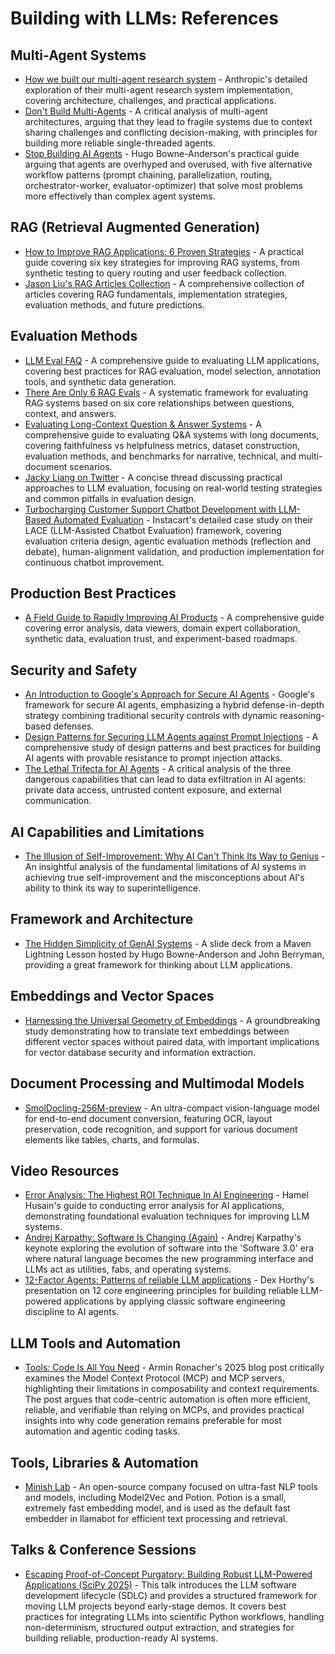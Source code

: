 # Building with LLMs: References

## Multi-Agent Systems

- [How we built our multi-agent research system](https://www.anthropic.com/engineering/built-multi-agent-research-system) - Anthropic's detailed exploration of their multi-agent research system implementation, covering architecture, challenges, and practical applications.
- [Don't Build Multi-Agents](https://cognition.ai/blog/dont-build-multi-agents) - A critical analysis of multi-agent architectures, arguing that they lead to fragile systems due to context sharing challenges and conflicting decision-making, with principles for building more reliable single-threaded agents.
- [Stop Building AI Agents](https://decodingml.substack.com/p/stop-building-ai-agents) - Hugo Bowne-Anderson's practical guide arguing that agents are overhyped and overused, with five alternative workflow patterns (prompt chaining, parallelization, routing, orchestrator-worker, evaluator-optimizer) that solve most problems more effectively than complex agent systems.

## RAG (Retrieval Augmented Generation)

- [How to Improve RAG Applications: 6 Proven Strategies](https://jxnl.co/writing/2024/11/04/how-to-improve-rag-applications-6-proven-strategies/) - A practical guide covering six key strategies for improving RAG systems, from synthetic testing to query routing and user feedback collection.
- [Jason Liu's RAG Articles Collection](https://jxnl.co/writing/category/rag/) - A comprehensive collection of articles covering RAG fundamentals, implementation strategies, evaluation methods, and future predictions.

## Evaluation Methods

- [LLM Eval FAQ](https://hamel.dev/blog/posts/evals-faq/) - A comprehensive guide to evaluating LLM applications, covering best practices for RAG evaluation, model selection, annotation tools, and synthetic data generation.
- [There Are Only 6 RAG Evals](https://jxnl.co/writing/2025/05/19/there-are-only-6-rag-evals/) - A systematic framework for evaluating RAG systems based on six core relationships between questions, context, and answers.
- [Evaluating Long-Context Question & Answer Systems](https://eugeneyan.com/writing/qa-evals/) - A comprehensive guide to evaluating Q&A systems with long documents, covering faithfulness vs helpfulness metrics, dataset construction, evaluation methods, and benchmarks for narrative, technical, and multi-document scenarios.
- [Jacky Liang on Twitter](https://x.com/jjackyliang/status/1932817119189643699) - A concise thread discussing practical approaches to LLM evaluation, focusing on real-world testing strategies and common pitfalls in evaluation design.
- [Turbocharging Customer Support Chatbot Development with LLM-Based Automated Evaluation](https://tech.instacart.com/turbocharging-customer-support-chatbot-development-with-llm-based-automated-evaluation-6a269aae56b2) - Instacart's detailed case study on their LACE (LLM-Assisted Chatbot Evaluation) framework, covering evaluation criteria design, agentic evaluation methods (reflection and debate), human-alignment validation, and production implementation for continuous chatbot improvement.

## Production Best Practices

- [A Field Guide to Rapidly Improving AI Products](https://hamel.dev/blog/posts/field-guide/) - A comprehensive guide covering error analysis, data viewers, domain expert collaboration, synthetic data, evaluation trust, and experiment-based roadmaps.

## Security and Safety

- [An Introduction to Google's Approach for Secure AI Agents](https://research.google/pubs/an-introduction-to-googles-approach-for-secure-ai-agents/) - Google's framework for secure AI agents, emphasizing a hybrid defense-in-depth strategy combining traditional security controls with dynamic reasoning-based defenses.
- [Design Patterns for Securing LLM Agents against Prompt Injections](https://arxiv.org/html/2506.08837v2) - A comprehensive study of design patterns and best practices for building AI agents with provable resistance to prompt injection attacks.
- [The Lethal Trifecta for AI Agents](https://simonwillison.net/2025/Jun/16/the-lethal-trifecta/) - A critical analysis of the three dangerous capabilities that can lead to data exfiltration in AI agents: private data access, untrusted content exposure, and external communication.

## AI Capabilities and Limitations

- [The Illusion of Self-Improvement: Why AI Can't Think Its Way to Genius](https://medium.com/@vishalmisra/the-illusion-of-self-improvement-why-ai-cant-think-its-way-to-genius-a355ef3e9fd5) - An insightful analysis of the fundamental limitations of AI systems in achieving true self-improvement and the misconceptions about AI's ability to think its way to superintelligence.

## Framework and Architecture

- [The Hidden Simplicity of GenAI Systems](https://docs.google.com/presentation/d/1qUh3snfpXj0CAf8dOlPnc8lM-z4uautEP7pqYAIIlNM/edit?usp=sharing) - A slide deck from a Maven Lightning Lesson hosted by Hugo Bowne-Anderson and John Berryman, providing a great framework for thinking about LLM applications.

## Embeddings and Vector Spaces

- [Harnessing the Universal Geometry of Embeddings](https://arxiv.org/html/2505.12540v2) - A groundbreaking study demonstrating how to translate text embeddings between different vector spaces without paired data, with important implications for vector database security and information extraction.

## Document Processing and Multimodal Models

- [SmolDocling-256M-preview](https://huggingface.co/ds4sd/SmolDocling-256M-preview) - An ultra-compact vision-language model for end-to-end document conversion, featuring OCR, layout preservation, code recognition, and support for various document elements like tables, charts, and formulas.

## Video Resources

- [Error Analysis: The Highest ROI Technique In AI Engineering](https://www.youtube.com/watch?v=e2i6JbU2R-s) - Hamel Husain's guide to conducting error analysis for AI applications, demonstrating foundational evaluation techniques for improving LLM systems.
- [Andrej Karpathy: Software Is Changing (Again)](https://www.youtube.com/watch?v=LCEmiRjPEtQ) - Andrej Karpathy's keynote exploring the evolution of software into the 'Software 3.0' era where natural language becomes the new programming interface and LLMs act as utilities, fabs, and operating systems.
- [12-Factor Agents: Patterns of reliable LLM applications](https://www.youtube.com/watch?v=8kMaTybvDUw) - Dex Horthy's presentation on 12 core engineering principles for building reliable LLM-powered applications by applying classic software engineering discipline to AI agents.

## LLM Tools and Automation

- [Tools: Code Is All You Need](https://lucumr.pocoo.org/2025/7/3/tools/) - Armin Ronacher's 2025 blog post critically examines the Model Context Protocol (MCP) and MCP servers, highlighting their limitations in composability and context requirements. The post argues that code-centric automation is often more efficient, reliable, and verifiable than relying on MCPs, and provides practical insights into why code generation remains preferable for most automation and agentic coding tasks.

## Tools, Libraries & Automation

- [Minish Lab](https://minishlab.github.io/) - An open-source company focused on ultra-fast NLP tools and models, including Model2Vec and Potion. Potion is a small, extremely fast embedding model, and is used as the default fast embedder in llamabot for efficient text processing and retrieval.

## Talks & Conference Sessions

- [Escaping Proof-of-Concept Purgatory: Building Robust LLM-Powered Applications (SciPy 2025)](https://cfp.scipy.org/scipy2025/talk/GJRGVU/) - This talk introduces the LLM software development lifecycle (SDLC) and provides a structured framework for moving LLM projects beyond early-stage demos. It covers best practices for integrating LLMs into scientific Python workflows, handling non-determinism, structured output extraction, and strategies for building reliable, production-ready AI systems.
